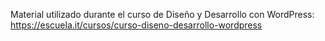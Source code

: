 Material utilizado durante el curso de Diseño y Desarrollo con WordPress:
https://escuela.it/cursos/curso-diseno-desarrollo-wordpress
